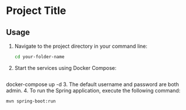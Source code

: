 # Project Title

## Usage

1. Navigate to the project directory in your command line:
   ```bash
   cd your-folder-name
2. Start the services using Docker Compose:
   ```bash
docker-compose up -d
3. The default username and password are both admin.
4. To run the Spring application, execute the following command:
   ```bash
mvn spring-boot:run

